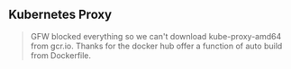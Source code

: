 ## Kubernetes Proxy
> GFW blocked everything so we can't download kube-proxy-amd64 from gcr.io. Thanks for the docker hub offer a function of auto build from Dockerfile.

